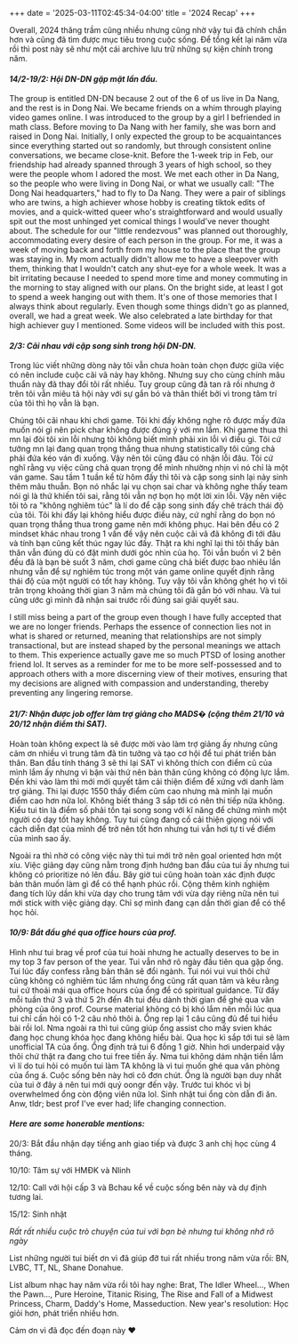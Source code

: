 +++
date = '2025-03-11T02:45:34-04:00'
title = '2024 Recap'
+++

Overall, 2024 thăng trầm cũng nhiều nhưng cũng nhờ vậy tui đã chính chắn hơn và cũng đã tìm được mục tiêu trong cuộc sống. Để tổng kết lại năm vừa rồi thì post này sẽ như một cái archive lưu trữ những sự kiện chính trong năm.

#### *14/2-19/2: Hội DN-DN gặp mặt lần đầu.*

The group is entitled DN-DN because 2 out of the 6 of us live in Da Nang, and the rest is in Dong Nai. We became friends on a whim through playing video games online. I was introduced to the group by a girl I befriended in math class. Before moving to Da Nang with her family, she was born and raised in Dong Nai. Initially, I only expected the group to be acquaintances since everything started out so randomly, but through consistent online conversations, we became close-knit. Before the 1-week trip in Feb, our friendship had already spanned through 3 years of high school, so they were the people whom I adored the most. We met each other in Da Nang, so the people who were living in Dong Nai, or what we usually call: "The Dong Nai headquarters," had to fly to Da Nang. They were a pair of siblings who are twins, a high achiever whose hobby is creating tiktok edits of movies, and a quick-witted queer who's straightforward and would usually spit out the most unhinged yet comical things I would've never thought about. The schedule for our "little rendezvous" was planned out thoroughly, accommodating every desire of each person in the group. For me, it was a week of moving back and forth from my house to the place that the group was staying in. My mom actually didn't allow me to have a sleepover with them, thinking that I wouldn't catch any shut-eye for a whole week. It was a bit irritating because I needed to spend more time and money commuting in the morning to stay aligned with our plans. On the bright side, at least I got to spend a week hanging out with them. It's one of those memories that I always think about regularly. Even though some things didn't go as planned, overall, we had a great week. We also celebrated a late birthday for that high achiever guy I mentioned. Some videos will be included with this post.

#### *2/3: Cãi nhau với cặp song sinh trong hội DN-DN.*

Trong lúc viết những dòng này tôi vẫn chưa hoàn toàn chọn được giữa việc có nên include cuộc cãi vã này hay không. Nhưng suy cho cùng chính mâu thuẩn này đã thay đổi tôi rất nhiều. Tuy group cũng đã tan rã rồi nhưng ở trên tôi vẫn miêu tả hội này với sự gắn bó và thân thiết bởi vì trong tâm trí của tôi thì họ vẫn là bạn. 

Chúng tôi cãi nhau khi chơi game. Tôi khi đấy không nghe rõ được mấy đứa muốn nói gì nên pick char không được đúng ý với mn lắm. Khi game thua thì mn lại đòi tôi xin lỗi nhưng tôi không biết mình phải xin lỗi vì điều gì. Tôi cứ tưởng mn lại đang quan trọng thắng thua nhưng statistically tôi cũng chả phải đứa kéo ván đi xuống. Vậy nên tôi cũng đâu có nhận lỗi đâu. Tôi cứ nghĩ rằng vụ việc cũng chả quan trọng để mình nhường nhịn vì nó chỉ là một ván game. Sau tầm 1 tuần kể từ hôm đấy thì tôi và cặp song sinh lại nảy sinh thêm mâu thuẫn. Bọn nó nhắc lại vụ chọn sai char và không nghe thấy team nói gì là thứ khiến tôi sai, rằng tôi vẫn nợ bọn họ một lời xin lỗi. Vậy nên việc tôi tỏ ra "không nghiêm túc" là lí do để cặp song sinh đấy chê trách thái độ của tôi. Tôi khi đấy lại không hiểu được điều này, cứ nghĩ rằng do bọn nó quan trọng thắng thua trong game nên mới không phục. Hai bên đều có 2 mindset khác nhau trong 1 vấn đề vậy nên cuộc cãi vã đã không đi tới đâu và tính bạn cũng kết thúc ngay lúc đấy. Thật ra khi nghĩ lại thì tôi thấy bản thân vẫn đúng dù có đặt mình dưới góc nhìn của họ. Tôi vẫn buồn vì 2 bên đều đã là bạn bè suốt 3 năm, chơi game cũng chả biết được bao nhiêu lần nhưng vẫn để sự nghiêm túc trong một ván game online quyết định rằng thái độ của một người có tốt hay không. Tuy vậy tôi vẫn không ghét họ vì tôi trân trọng khoảng thời gian 3 năm mà chúng tôi đã gắn bó với nhau. Và tui cũng ước gì mình đã nhận sai trước rồi đúng sai giải quyết sau.

I still miss being a part of the group even though I have fully accepted that we are no longer friends.  Perhaps the essence of connection lies not in what is shared or returned, meaning that relationships are not simply transactional, but are instead shaped by the personal meanings we attach to them. This experience actually gave me so much PTSD of losing another friend lol. It serves as a reminder for me to be more self-possessed and to approach others with a more discerning view of their motives, ensuring that my decisions are aligned with compassion and understanding, thereby preventing any lingering remorse.

#### *21/7: Nhận được job offer làm trợ giảng cho MADS� (cộng thêm 21/10 và 20/12 nhận điểm thi SAT).*

Hoàn toàn không expect là sẽ được mời vào làm trợ giảng ấy nhưng cũng cảm ơn nhiều vì trung tâm đã tin tưởng và tạo cơ hội để tui phát triển bản thân. Ban đầu tính tháng 3 sẽ thi lại SAT vì không thích con điểm cũ của mình lắm ấy nhưng vì bận vài thứ nên bản thân cũng không có động lực lắm. Đến khi vào làm thì mới mới quyết tâm cải thiện điểm để xứng với danh làm trợ giảng. Thi lại được 1550 thấy điểm cũm cao nhưng mà mình lại muốn điểm cao hơn nữa lol. Không biết tháng 3 sắp tới có nên thi tiếp nữa không. Kiểu tui tin là điểm số phải tồn tại song song với kĩ năng để chứng mình một người có dạy tốt hay không. Tuy tui cũng đang cố cải thiện giọng nói với cách diễn đạt của mình để trở nên tốt hơn nhưng tui vẫn hơi tự ti về điểm của mình sao ấy. 

Ngoài ra thì nhờ có công việc này thì tui mới trở nên goal oriented hơn một xíu. Việc giảng dạy cũng nằm trong định hướng ban đầu của tui ấy nhưng tui không có prioritize nó lên đầu. Bây giờ tui cũng hoàn toàn xác định được bản thân muốn làm gì để có thể hạnh phúc rồi. Cộng thêm kinh nghiệm đang tích lũy dần khi vừa dạy cho trung tâm với vừa dạy riêng nữa nên tui mới stick with việc giảng dạy. Chỉ sợ mình đang cạn dần thời gian để có thể học hỏi. 

#### *10/9: Bắt đầu ghé qua office hours của prof.*

Hình như tui brag về prof của tui hoài nhưng he actually deserves to be in my top 3 fav person of the year. Tui vẫn nhớ rõ ngày đầu tiên qua gặp ổng. Tui lúc đấy confess rằng bản thân sẽ đổi ngành. Tui nói vui vui thôi chứ cũng không có nghiêm túc lắm nhưng ổng cũng rất quan tâm và kêu rằng tui cứ thoải mái qua office hours của ổng để có spiritual guidance. Từ đấy mỗi tuần thứ 3 và thứ 5 2h đến 4h tui đều dành thời gian để ghé qua văn phòng của ông prof. Course material không có bị khó lắm nên mỗi lúc qua tui chỉ cần hỏi có 1-2 câu nhỏ thôi à. Ổng rep lại 1 câu cũng đủ để tui hiểu bài rồi lol. Nma ngoài ra thì tui cũng giúp ổng assist cho mấy svien khác đang học chung khóa học đang không hiểu bài. Qua học kì sắp tới tui sẽ làm unofficial TA của ổng. Ổng định trả tui 6 đồng 1 giờ. Nhìn hơi underpaid vậy thôi chứ thật ra đang cho tui free tiền ấy. Nma tui không dám nhận tiền lắm vì lí do tui hỏi có muốn tui làm TA không là vì tui muốn ghé qua văn phòng của ổng á. Cuộc sống bên này hơi cô đơn chút. Ổng là người bạn duy nhất của tui ở đây á nên tui mới quý oongr đến vậy. Trước tui khóc vì bị overwhelmed ổng còn động viên nữa lol. Sinh nhật tui ổng còn dẫn đi ăn. Anw, tldr; best prof I've ever had; life changing connection.

#### *Here are some honerable mentions:*

20/3: Bắt đầu nhận dạy tiếng anh giao tiếp và được 3 anh chị học cùng 4 tháng.

10/10: Tâm sự với HMĐK và Nlinh

12/10: Call với hội cấp 3 và Bchau kể về cuộc sống bên này và dự định tương lai.

15/12: Sinh nhật

*Rất rất nhiều cuộc trò chuyện của tui với bạn bè nhưng tui không nhớ rõ ngày*

List những người tui biết ơn vì đã giúp đỡ tui rất nhiều trong năm vừa rồi: BN, LVBC, TT, NL, Shane Donahue. 

List album nhạc hay năm vừa rồi tôi hay nghe: Brat, The Idler Wheel..., When the Pawn..., Pure Heroine, Titanic Rising, The Rise and Fall of a Midwest Princess, Charm, Daddy's Home, Masseduction.
New year's resolution: Học giỏi hơn, phát triển nhiều hơn.

Cảm ơn vì đã đọc đến đoạn này ❤
